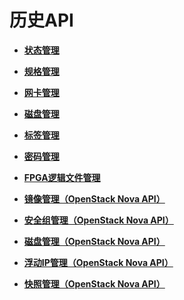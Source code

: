 # 历史API<a name="ecs_09_0000"></a>

-   **[状态管理](状态管理-40.md)**  

-   **[规格管理](规格管理-41.md)**  

-   **[网卡管理](网卡管理-42.md)**  

-   **[磁盘管理](磁盘管理-43.md)**  

-   **[标签管理](标签管理-44.md)**  

-   **[密码管理](密码管理-45.md)**  

-   **[FPGA逻辑文件管理](FPGA逻辑文件管理-46.md)**  

-   **[镜像管理（OpenStack Nova API）](镜像管理（OpenStack-Nova-API）.md)**  

-   **[安全组管理（OpenStack Nova API）](安全组管理（OpenStack-Nova-API）.md)**  

-   **[磁盘管理（OpenStack Nova API）](磁盘管理（OpenStack-Nova-API）.md)**  

-   **[浮动IP管理（OpenStack Nova API）](浮动IP管理（OpenStack-Nova-API）.md)**  

-   **[快照管理（OpenStack Nova API）](快照管理（OpenStack-Nova-API）.md)**  

